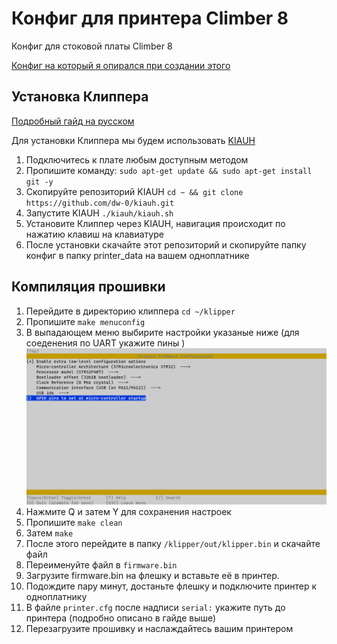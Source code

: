 # Конфиг для принтера Climber 8

Конфиг для стоковой платы Climber 8

[Конфиг на который я опирался при создании этого](https://github.com/kodonnell/xtlw-climber8-klipper)

## Установка Клиппера

[Подробный гайд на русском](https://klipper.wiki/ru/home/initial/base)

Для установки Клиппера мы будем использовать [KIAUH](https://github.com/dw-0/kiauh)

1. Подключитесь к плате любым доступным методом
2. Пропишите команду: `sudo apt-get update && sudo apt-get install git -y` 
2. Скопируйте репозиторий KIAUH `cd ~ && git clone https://github.com/dw-0/kiauh.git`
3. Запустите KIAUH `./kiauh/kiauh.sh`
4. Установите Клиппер через KIAUH, навигация происходит по нажатию клавиш на клавиатуре
5. После установки скачайте этот репозиторий и скопируйте папку конфиг в папку printer_data на вашем одноплатнике

## Компиляция прошивки

1. Перейдите в директорию клиппера `cd ~/klipper`
2. Пропишите `make menuconfig`
3. В выпадающем меню выбирите настройки указаные ниже (для соеденения по UART укажите пины )
![Скриншот из Menuconfig](/wiki/menuconfig.png)
4. Нажмите Q и затем Y для сохранения настроек
5. Пропишите `make clean`
6. Затем `make`
7. После этого перейдите в папку `/klipper/out/klipper.bin` и скачайте файл
1. Переименуйте файл в `firmware.bin`
9. Загрузите firmware.bin на флешку и вставьте её в принтер.
1. Подождите пару минут, достаньте флешку и подключите принтер к одноплатнику
2. В файле `printer.cfg` после надписи `serial:` укажите путь до принтера (подробно описано в гайде выше)
3. Перезагрузите прошивку и наслаждайтесь вашим принтером